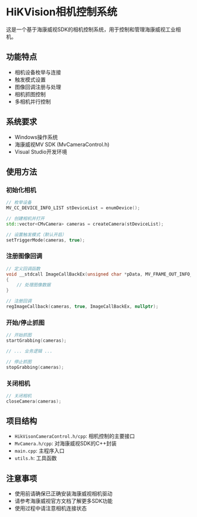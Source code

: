 # HiKVision相机控制系统

这是一个基于海康威视SDK的相机控制系统，用于控制和管理海康威视工业相机。

## 功能特点

- 相机设备枚举与连接
- 触发模式设置
- 图像回调注册与处理
- 相机抓图控制
- 多相机并行控制

## 系统要求

- Windows操作系统
- 海康威视MV SDK (MvCameraControl.h)
- Visual Studio开发环境

## 使用方法

### 初始化相机

```cpp
// 枚举设备
MV_CC_DEVICE_INFO_LIST stDeviceList = enumDevice();

// 创建相机并打开
std::vector<CMvCamera> cameras = createCamera(stDeviceList);

// 设置触发模式（默认开启）
setTriggerMode(cameras, true);
```

### 注册图像回调

```cpp
// 定义回调函数
void __stdcall ImageCallBackEx(unsigned char *pData, MV_FRAME_OUT_INFO_EX *pFrameInfo, void *pUser)
{
    // 处理图像数据
}

// 注册回调
regImageCallback(cameras, true, ImageCallBackEx, nullptr);
```

### 开始/停止抓图

```cpp
// 开始抓图
startGrabbing(cameras);

// ... 业务逻辑 ...

// 停止抓图
stopGrabbing(cameras);
```

### 关闭相机

```cpp
// 关闭相机
closeCamera(cameras);
```

## 项目结构

- `HikVisonCameraControl.h/cpp`: 相机控制的主要接口
- `MvCamera.h/cpp`: 对海康威视SDK的C++封装
- `main.cpp`: 主程序入口
- `utils.h`: 工具函数

## 注意事项

- 使用前请确保已正确安装海康威视相机驱动
- 请参考海康威视官方文档了解更多SDK功能
- 使用过程中请注意相机连接状态